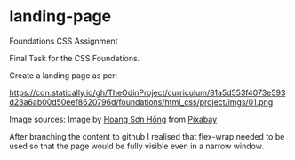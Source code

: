 # landing-page
Foundations CSS Assignment

Final Task for the CSS Foundations.

Create a landing page as per:

https://cdn.statically.io/gh/TheOdinProject/curriculum/81a5d553f4073e593d23a6ab00d50eef8620796d/foundations/html_css/project/imgs/01.png



Image sources:
Image by <a href="https://pixabay.com/users/hồng_hoàng_sơn-34735808/?utm_source=link-attribution&utm_medium=referral&utm_campaign=image&utm_content=8093808">Hoàng Sơn Hồng</a> from <a href="https://pixabay.com//?utm_source=link-attribution&utm_medium=referral&utm_campaign=image&utm_content=8093808">Pixabay</a>



After branching the content to github I realised that flex-wrap needed to be used so that the page would be fully visible even in a narrow window.